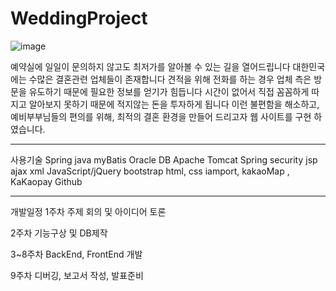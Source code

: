 # WeddingProject

![image](https://user-images.githubusercontent.com/63235257/87305051-c916ed80-c550-11ea-92b3-49a965f8600c.png)

예약실에 일일이 문의하지 않고도 최저가를 알아볼 수 있는 길을 열어드립니다
대한민국에는 수많은 결혼관련 업체들이 존재합니다
견적을 위해 전화를 하는 경우 업체 측은 방문을 유도하기 때문에 필요한 정보를 얻기가 힘듭니다
시간이 없어서 직접 꼼꼼하게 따지고 알아보지 못하기 때문에 적지않는 돈을 투자하게 됩니다
이런 불편함을 해소하고, 예비부부님들의 편의를 위해, 최적의 결혼 환경을 만들어 드리고자
웹 사이트를 구현 하였습니다.

--------------------------------------------------------------------------------------------------------------------

사용기술
Spring
java
myBatis
Oracle DB
Apache Tomcat
Spring security
jsp
ajax
xml
JavaScript/jQuery
bootstrap
html, css
iamport, kakaoMap , KaKaopay
Github

--------------------------------------------------------------------------------------------------------------------

개발일정
1주차
주제 회의 및 아이디어 토론 

2주차
기능구상 및 DB제작

3~8주차
BackEnd, FrontEnd 개발

9주차
디버깅, 보고서 작성, 발표준비
